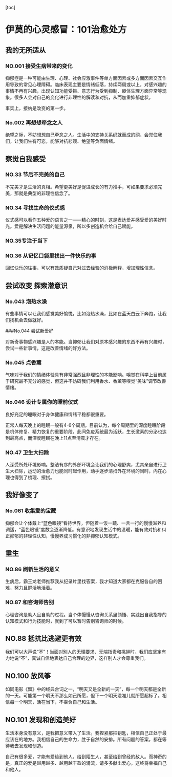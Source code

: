 [toc]

# 伊莫的心灵感冒：101治愈处方

## 我的无所适从

### NO.001 接受生病带来的变化

抑郁症是一种可能由生理、心理、社会应激事件等单方面因素或多方面因素交互作用导致的常见心理障碍。临床表现主要是情绪低落，持续两周或以上，对感兴趣的事情不再有兴趣，出现认知功能受损、意志行为受到抑制、躯体生理方面异常等现象。很多人会对自己的变化进行非理性的解读和对抗，从而加重抑郁症状。

事实上，接纳是改变的第一步。

### No.002 再想想牵念之人

绝望之际，不妨想想自己牵念之人。生活中的支持关系织就而成的网，会兜住我们，让我们生有可恋，能够对抗悲观、绝望等负面情绪。

## 察觉自我感受

### NO.33 节后不完美的自己

不完美才是生活的真相。希望更美好是促进成长的有力推手，可如果要求必须完美，那就是典型的非理性信念了。

### NO.34 寻找生命的仪式感

仪式感可以看作五种爱的语言之一——精心的时刻，这是表达爱并感受爱的美好时光。爱是解决生活问题的能量源泉，所以多创造机会给自己赋能。

### NO.35专注于当下

### NO.36 从记忆口袋里找出一件快乐的事
回忆快乐的往事，可以有效质疑自己对过去经验的消极解释，增加理性信念。

## 尝试改变 探索潜意识

### No.043 泡热水澡

有些事情可以让我们感觉美好愉悦，比如泡热水澡，比如在蓝天白云下奔跑，让我们找机会去做就好。

###No.044 尝试新爱好

对新奇事物感兴趣是人的本能。当抑郁让我们对原本感兴趣的东西不再有兴趣时，尝试一些新事情，这是改善情绪的好方法。 

### No.045 点香薰

气味对于我们的情绪体验具有非常强烈且非理性的本能影响。嗅觉在科学上目前属于研究最不充分的感觉，但这并不妨碍我们利用香水、香薰等嗅觉“美味”调节改善情绪。

### No.046 设计专属你的睡前仪式

良好充足的睡眠对于身体健康和情绪平稳都很重要。

正常人每天晚上的睡眠一般有4-6个周期。目前认为，每个周期里的深度睡眠阶段是机体修复、精力恢复的重要阶段，此间免疫系统最为活跃，生长激素的分泌也达到最高点，而深度睡眠在晚上11点至清晨才存在。

### NO.47 卫生大扫除

人深受所处环境影响。整洁有序的外部环境会让我们的心理舒爽，尤其亲自进行卫生大扫除，运动的治愈力也能同时起作用，动手逐步清扫外在环境的同时，内在心理也得到了梳理、擦拭。

## 我好像变了

### No.061 收集爱的宝藏

抑郁会让个体戴上“蓝色眼镜”看待世界，但随着一饭一蔬、一言一行的慢慢滋养和调适，“蓝色眼镜”度数会逐渐降低。有意识地发现生活中的温暖，能有效对抗和纠正抑郁的非理性认知，慢慢养成习惯化的非抑郁认知模式。



## 重生

### NO.86 刷新生活的意义
生病后，霸王龙老师推荐我从纪录片里找答案，我才知道大家都在克服各自的困难，努力且鲜活地活着。



### NO.87 和咨询师告别

心理咨询是助人且自助的过程。当个体慢慢从咨询关系里领悟、实践出自我指导的认知模式和行为技能时，就到了可以暂时告别咨询师的时候。

## NO.88 抵抗比逃避更有效

我们可以大声说“不”！当面对别人的无理要求、无端指责和挑衅时，我们应坚定有力地说“不”，真诚自信地表达自己合理的边界，这样别人才会尊重我们。
## NO.100 放风筝

如同电影《飘》中的经典台词之一，“明天又是全新的一天”，每一个明天都是全新的一天。可能第一个明天不那么如己所愿，但下一个明天没准儿就所愿超标了。相信每一个明天，活在当下，不辜负自己和生活。


## NO.101 发现和创造美好

生活本身没有意义，是我把意义带入了生活。我捏紧那把钥匙，相信自己正处于最应该在的地方。我相信自己的生命力，胜于自然的安排。所有问题的答案，都在等待我去发现和创造。

自己有很多爱，才能有爱给到他人，给到陌生人，甚至给到曾经的敌人。而神奇的是，真正的爱是越用越多、越用越丰盈的涌流，请多多献出爱心，这终将幸福自己和他人。